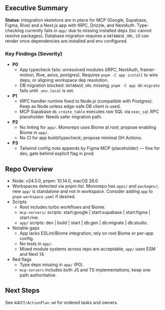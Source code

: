 ## Executive Summary

**Status**: Integration skeletons are in place for MCP (Google, Supabase, Figma, Rive) and a Next.js app with tRPC, Drizzle, and NextAuth. Type-checking currently fails in `app/` due to missing installed deps (tsc cannot resolve packages). Database migration requires a `DATABASE_URL`. UI can render once dependencies are installed and env configured.

### Key Findings (Severity)
- **P0**
  - App typecheck fails: unresolved modules (tRPC, NextAuth, framer-motion, Rive, axios, postgres). Requires `pnpm -C app install` to wire deps, or aligning workspace dep resolution.
  - DB migration blocked: `DATABASE_URL` missing; `pnpm -C app db:migrate` fails until `.env.local` is set.
- **P1**
  - tRPC handler runtime fixed to Node.js (compatible with Postgres). Keep as Node unless edge-safe DB client is used.
  - MCP Supabase `db_create_table` executes raw SQL via `exec_sql` RPC placeholder. Needs safer migration path.
- **P2**
  - No linting for `app/`. Monorepo uses Biome at root; propose enabling Biome in `app/`.
  - No CI for app build/typecheck; propose minimal GH Actions.
- **P3**
  - Tailwind config note appends by Figma MCP (placeholder) — fine for dev, gate behind explicit flag in prod.

## Repo Overview

- Node: v24.5.0, pnpm: 10.14.0, macOS 26.0
- Workspaces detected via pnpm list. Monorepo has `apps/` and `packages/`; new `app/` is standalone and not in workspace. Consider adding `app` to `pnpm-workspace.yaml` if desired.
- Scripts
  - Root includes turbo workflows and Biome.
  - `mcp-servers/` scripts: start:google | start:supabase | start:figma | start:rive.
  - `app/` scripts: dev | build | start | db:gen | db:migrate | db:studio.
- Notable gaps
  - App lacks ESLint/Biome integration; rely on root Biome or per-app config.
  - No tests in `app/`.
  - Mixed module systems across repo are acceptable; `app/` uses ESM and Next 14.
- Red flags
  - Type deps missing in `app/` (P0).
  - `mcp-servers` includes both JS and TS implementations; keep one path authoritative.

## Next Steps
See `AUDIT/ActionPlan.md` for ordered tasks and owners.


